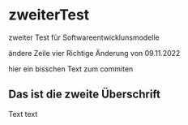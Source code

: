 # zweiterTest
zweiter Test für Softwareentwicklunsmodelle


ändere Zeile vier Richtige Änderung von 09.11.2022

hier ein bisschen Text zum commiten

## Das ist die zweite Überschrift

Text text

